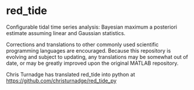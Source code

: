# red_tide
Configurable tidal time series analysis: Bayesian maximum a posteriori estimate assuming linear and Gaussian statistics.

Corrections and translations to other commonly used scientific programming languages are encouraged. Because this repository is evolving and subject to updating, any translations may be somewhat out of date, or may be greatly improved upon the original MATLAB repository.

Chris Turnadge has translated red_tide into python at https://github.com/christurnadge/red_tide_py

